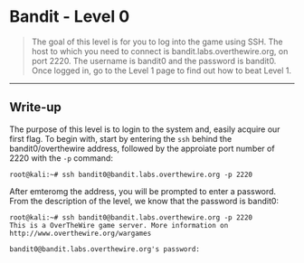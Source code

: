 # Bandit - Level 0
> The goal of this level is for you to log into the game using SSH. The host to which you need to connect is bandit.labs.overthewire.org, on port 2220. The username is bandit0 and the password is bandit0. Once logged in, go to the Level 1 page to find out how to beat Level 1.

------------

## Write-up
The purpose of this level is to login to the system and, easily acquire our first flag. To begin with, start by entering the `ssh` behind the bandit0/overthewire address, followed by the approiate port number of 2220 with the `-p` command:

```
root@kali:~# ssh bandit0@bandit.labs.overthewire.org -p 2220
```
After emteromg the address, you will be prompted to enter a password. From the description of the level, we know that the password is bandit0:

```
root@kali:~# ssh bandit0@bandit.labs.overthewire.org -p 2220
This is a OverTheWire game server. More information on http://www.overthewire.org/wargames

bandit0@bandit.labs.overthewire.org's password:
```
